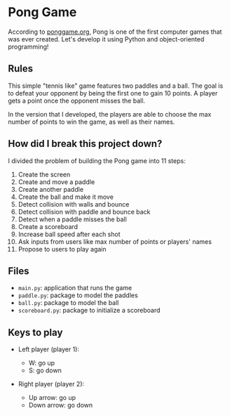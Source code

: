 # Pong Game
According to [ponggame.org](https://www.ponggame.org), Pong is one of the first computer games that was ever created. Let's develop it using Python and object-oriented programming!

## Rules
This simple "tennis like" game features two paddles and a ball. The goal is to defeat your opponent by being the first one to gain 10 points. A player gets a point once the opponent misses the ball.

In the version that I developed, the players are able to choose the max number of points to win the game, as well as their names.

## How did I break this project down?
I divided the problem of building the Pong game into 11 steps:

1. Create the screen
2. Create and move a paddle
3. Create another paddle
4. Create the ball and make it move
5. Detect collision with walls and bounce
6. Detect collision with paddle and bounce back
7. Detect when a paddle misses the ball
8. Create a scoreboard
9. Increase ball speed after each shot
10. Ask inputs from users like max number of points or players' names
11. Propose to users to play again

## Files
- `main.py`: application that runs the game
- `paddle.py`: package to model the paddles
- `ball.py`: package to model the ball
- `scoreboard.py`: package to initialize a scoreboard

## Keys to play
- Left player (player 1):
    - W: go up
    - S: go down

- Right player (player 2):
    - Up arrow: go up
    - Down arrow: go down
